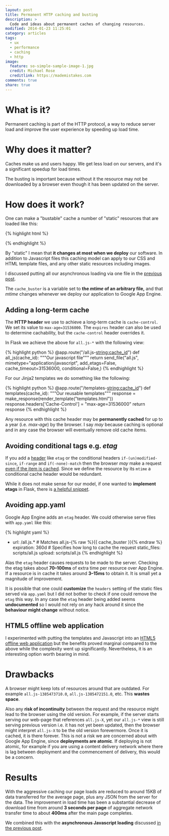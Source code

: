```yaml
---
layout: post
title: Permanent HTTP caching and busting
description: >
  Code and ideas about permanent caches of changing resources.
modified: 2014-01-23 11:25:01
category: articles
tags:
  - ux
  - performance
  - caching
  - http
image:
  feature: so-simple-sample-image-1.jpg
  credit: Michael Rose
  creditlink: https://mademistakes.com
comments: true
share: true
---
```


# What is it?

Permanent caching is part of the HTTP protocol, a way to reduce server load and improve the user experience by speeding up load time.

# Why does it matter?

Caches make us and users happy. We get less load on our servers, and it's a significant speedup for load times.

The busting is important because without it the resource may not be downloaded by a browser even though it has been updated on the server.

# How does it work?

One can make a "bustable" cache a number of "static" resources that are loaded like this:

{% highlight html %}
<script async src='/all.js-{% raw %}{{ cache_buster }}{% endraw %}'></script>
{% endhighlight %}

By "static" I mean that **it changes at most when we deploy** our software. In addition to Javascript files this caching model can apply to our CSS and HTML template files, and any other static resources including images.

I discussed putting all our asynchronous loading via one file in the [previous post](/articles/making-everything-async/).

The `cache_buster` is a variable set to **the *mtime* of an arbitrary file,** and that *mtime* changes whenever we deploy our application to Google App Engine.

## Adding a long-term cache

The **HTTP header** we use to achieve a long-term cache is `cache-control`. We set its value to `max-age=31536000`. The `expires` header can also be used to
determine cachability, but the `cache-control` header overrides it.

In Flask we achieve the above for `all.js-*` with the following view:

{% highlight python %}
    @app.route("/all.js-<string:cache_id>")
    def all_js(cache_id):
        """Our javascript file"""
        return send_file("all.js",
                         mimetype="application/javascript",
                         add_etags=False,
                         cache_timeout=31536000,
                         conditional=False,)
{% endhighlight %}

For our Jinja2 templates we do something like the following:

{% highlight python %}
    @app.route("/templates-<string:cache_id>")
    def templates(cache_id):
        """Our reusable templates"""
        response = make_response(render_template("templates.html"))
        response.headers['Cache-Control'] = "max-age=31536000"
        return response
{% endhighlight %}

Any resource with this cache header may be **permanently cached** for up to a year (i.e. *max-age*) by the browser. I say *may* because caching is optional and in any case the browser will eventually remove old cache items.

## Avoiding conditional tags e.g. *etag*

If you add a [header](https://www.w3.org/Protocols/rfc2616/rfc2616-sec14.html) like `etag` or the conditional headers `if-(un)modified-since`, `if-range` and `if(-none)-match` then the browser *may* make a request [even if the item is cached](https://stackoverflow.com/questions/499966). Since we define the resource by its `mtime` a conditional cache header would be redundant.

While it does not make sense for our model, if one wanted to **implement etags** in Flask, there is [a helpful snippet](https://flask.pocoo.org/snippets/95/).

## Avoiding app.yaml

Google App Engine adds an `etag` header. We could otherwise serve files with `app.yaml` like this:

{% highlight yaml %}
- url: /all.js.*       # Matches all.js-{% raw %}{{ cache_buster }}{% endraw %}
  expiration: 360d     # Specifies how long to cache the request
  static_files: scripts/all.js
  upload: scripts/all.js
{% endhighlight %}

Alas the `etag` header causes requests to be made to the server. Checking the etag takes about **70–100ms** of extra time per resource over App Engine. If a resource is in cache it takes around **3–15ms** to obtain it. It is small yet a magnitude of improvement.

It is possible that one could **customize** the `headers` setting of the static files served via `app.yaml` but I did not bother to check if one could remove the `etag` this way. In any case the `etag` header being added seems **undocumented** so I would not rely on any hack around it since the **behaviour might change** without notice.

## HTML5 offline web application

I experimented with putting the templates and Javascript into an [HTML5 offline web application](https://diveintohtml5.info/offline.html) but the benefits proved marginal compared to the above while the complexity went up significantly. Nevertheless, it is an interesting option worth bearing in mind.

# Drawbacks

A browser might keep lots of resources around that are outdated. For example
`all.js-1385473710.0`, `all.js-1385472151.0`, etc. This **wastes space**.

Also any **risk of incontinuity** between the request and the resource might
lead to the browser using the old version. For example, if the server starts
serving our web-page that references `all.js-X`, yet our `all.js-*` view is
still serving previous version i.e. it has not yet been updated, then the
browser might interpret `all.js-X` to be the old version forevermore. Once it is cached, it is there forever. This is not a risk we are concerned about with Google App Engine, since **deployments are atomic**. If deploying is not atomic, for example if you are using a content delivery network where there is lag between deployment and the commencement of delivery, this would be a concern.

# Results

With the aggressive caching our page loads are reduced to around 15KB of data transferred for the average page, plus any JSON from the server for the data. The improvement in load time has been a substantial decrease of download time from around **3 seconds per page** of aggregate network transfer time to about **400ms** after the main page completes.

We combined this with the **asynchronous Javascript loading** discussed [in the previous post](/articles/making-everything-async/).
